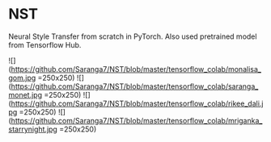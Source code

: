 # NST
Neural Style Transfer from scratch in PyTorch.
Also used pretrained model from Tensorflow Hub.

![](https://github.com/Saranga7/NST/blob/master/tensorflow_colab/monalisa_gom.jpg =250x250)
![](https://github.com/Saranga7/NST/blob/master/tensorflow_colab/saranga_monet.jpg =250x250)
![](https://github.com/Saranga7/NST/blob/master/tensorflow_colab/rikee_dali.jpg =250x250)
![](https://github.com/Saranga7/NST/blob/master/tensorflow_colab/mriganka_starrynight.jpg =250x250)
